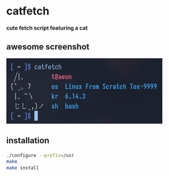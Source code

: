 # catfetch

**cute fetch script featuring a cat**

## awesome screenshot
![catfetch in action](screenshot.png?raw=true "catfetch")

## installation
```bash
./configure --prefix=/usr
make
make install
```
